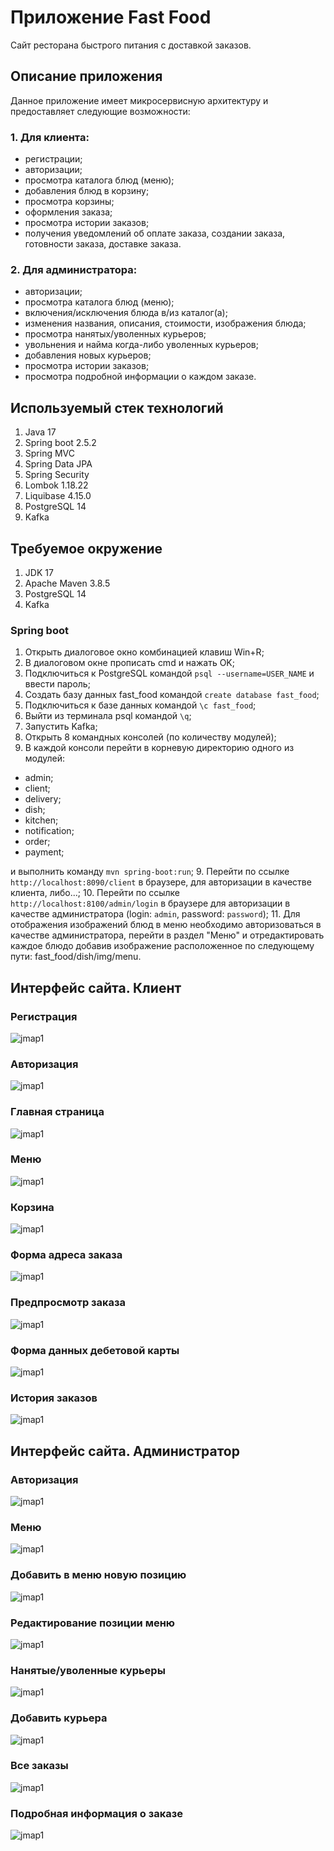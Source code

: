 # Приложение Fast Food

Сайт ресторана быстрого питания с доставкой заказов.

## Описание приложения

Данное приложение имеет микросервисную архитектуру
и предоставляет следующие возможности:

### 1. Для клиента:
- регистрации;
- авторизации;
- просмотра каталога блюд (меню);
- добавления блюд в корзину;
- просмотра корзины;
- оформления заказа;
- просмотра истории заказов;
- получения уведомлений об оплате заказа, создании заказа, готовности заказа,
доставке заказа.

### 2. Для администратора:
- авторизации;
- просмотра каталога блюд (меню);
- включения/исключения блюда в/из каталог(а);
- изменения названия, описания, стоимости, изображения блюда;
- просмотра нанятых/уволенных курьеров;
- увольнения и найма когда-либо уволенных курьеров;
- добавления новых курьеров;
- просмотра истории заказов;
- просмотра подробной информации о каждом заказе.

## Используемый стек технологий

1. Java 17
2. Spring boot 2.5.2
3. Spring MVC
4. Spring Data JPA
5. Spring Security
6. Lombok 1.18.22
7. Liquibase 4.15.0
8. PostgreSQL 14
9. Kafka

## Требуемое окружение
1. JDK 17
2. Apache Maven 3.8.5
3. PostgreSQL 14
4. Kafka

### Spring boot
1. Открыть диалоговое окно комбинацией клавиш Win+R;
2. В диалоговом окне прописать cmd и нажать OK;
3. Подключиться к PostgreSQL командой ```psql --username=USER_NAME``` и ввести пароль;
4. Создать базу данных fast_food командой ```create database fast_food```;
5. Подключиться к базе данных командой ```\c fast_food```;
6. Выйти из терминала psql командой ```\q```;
7. Запустить Kafka;
8. Открыть 8 командных консолей (по количеству модулей);
9. В каждой консоли перейти в корневую директорию одного из модулей:

- admin;
- client;
- delivery;
- dish;
- kitchen;
- notification;
- order;
- payment;

и выполнить команду ```mvn spring-boot:run```;
9. Перейти по ссылке ```http://localhost:8090/client``` в браузере,
для авторизации в качестве клиента, либо...;
10. Перейти по ссылке ```http://localhost:8100/admin/login``` в браузере
для авторизации в качестве администратора (login: ```admin```, password: ```password```);
11. Для отображения изображений блюд в меню необходимо авторизоваться в
качестве администратора, перейти в раздел "Меню" и отредактировать каждое блюдо
добавив изображение расположенное по следующему пути: fast_food/dish/img/menu.

## Интерфейс сайта. Клиент 

### Регистрация

![jmap1](img/client/registration.png)

### Авторизация

![jmap1](img/client/login.png)

### Главная страница

![jmap1](img/client/homePage.png)

### Меню

![jmap1](img/client/menu.png)

### Корзина

![jmap1](img/client/basket.png)

### Форма адреса заказа

![jmap1](img/client/address.png)

### Предпросмотр заказа

![jmap1](img/client/preview.png)

### Форма данных дебетовой карты

![jmap1](img/client/payment.png)

### История заказов

![jmap1](img/client/history.png)

## Интерфейс сайта. Администратор

### Авторизация

![jmap1](img/admin/login.png)

### Меню

![jmap1](img/admin/menu.png)

### Добавить в меню новую позицию

![jmap1](img/admin/addDish.png)

### Редактирование позиции меню

![jmap1](img/admin/editDish.png)

### Нанятые/уволенные курьеры

![jmap1](img/admin/couriers.png)

### Добавить курьера

![jmap1](img/admin/addCourier.png)

### Все заказы

![jmap1](img/admin/orders.png)

### Подробная информация о заказе

![jmap1](img/admin/order.png)





